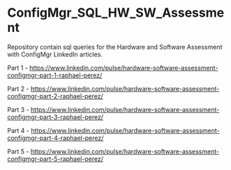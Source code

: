 # ConfigMgr_SQL_HW_SW_Assessment
Repository contain sql queries for the Hardware and Software Assessment with ConfigMgr LinkedIn articles.

Part 1 - https://www.linkedin.com/pulse/hardware-software-assessment-configmgr-part-1-raphael-perez/

Part 2 - https://www.linkedin.com/pulse/hardware-software-assessment-configmgr-part-2-raphael-perez/

Part 3 - https://www.linkedin.com/pulse/hardware-software-assessment-configmgr-part-3-raphael-perez/

Part 4 - https://www.linkedin.com/pulse/hardware-software-assessment-configmgr-part-4-raphael-perez/

Part 5 - https://www.linkedin.com/pulse/hardware-software-assessment-configmgr-part-5-raphael-perez/
